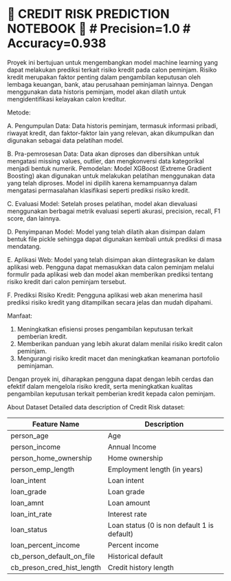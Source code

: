 # 🏦 CREDIT RISK PREDICTION NOTEBOOK 🏦 # Precision=1.0 # Accuracy=0.938

Proyek ini bertujuan untuk mengembangkan model machine learning yang dapat melakukan prediksi terkait risiko kredit pada calon peminjam. Risiko kredit merupakan faktor penting dalam pengambilan keputusan oleh lembaga keuangan, bank, atau perusahaan peminjaman lainnya. Dengan menggunakan data historis peminjam, model akan dilatih untuk mengidentifikasi kelayakan calon kreditur.

Metode:

A. Pengumpulan Data: Data historis peminjam, termasuk informasi pribadi, riwayat kredit, dan faktor-faktor lain yang relevan, akan dikumpulkan dan digunakan sebagai data pelatihan model.

B. Pra-pemrosesan Data: Data akan diproses dan dibersihkan untuk mengatasi missing values, outlier, dan mengkonversi data kategorikal menjadi bentuk numerik.
Pemodelan: Model XGBoost (Extreme Gradient Boosting) akan digunakan untuk melakukan pelatihan menggunakan data yang telah diproses. Model ini dipilih karena kemampuannya dalam mengatasi permasalahan klasifikasi seperti prediksi risiko kredit.

C. Evaluasi Model: Setelah proses pelatihan, model akan dievaluasi menggunakan berbagai metrik evaluasi seperti akurasi, precision, recall, F1 score, dan lainnya.

D. Penyimpanan Model: Model yang telah dilatih akan disimpan dalam bentuk file pickle sehingga dapat digunakan kembali untuk prediksi di masa mendatang.

E. Aplikasi Web: Model yang telah disimpan akan diintegrasikan ke dalam aplikasi web. Pengguna dapat memasukkan data calon peminjam melalui formulir pada aplikasi web dan model akan memberikan prediksi tentang risiko kredit dari calon peminjam tersebut.

F. Prediksi Risiko Kredit: Pengguna aplikasi web akan menerima hasil prediksi risiko kredit yang ditampilkan secara jelas dan mudah dipahami.

Manfaat:

1. Meningkatkan efisiensi proses pengambilan keputusan terkait pemberian kredit.<br />
2. Memberikan panduan yang lebih akurat dalam menilai risiko kredit calon peminjam.<br />
3. Mengurangi risiko kredit macet dan meningkatkan keamanan portofolio peminjaman.<br />

Dengan proyek ini, diharapkan pengguna dapat dengan lebih cerdas dan efektif dalam mengelola risiko kredit, serta meningkatkan kualitas pengambilan keputusan terkait pemberian kredit kepada calon peminjam.

About Dataset
Detailed data description of Credit Risk dataset:

| Feature Name  | Description |
| ------------- | ------------- |
| person_age  | Age  |
| person_income  | Annual Income  |
| person_home_ownership  | Home ownership  |
| person_emp_length  | Employment length (in years)  |
| loan_intent  | Loan intent  |
| loan_grade  | Loan grade  |
| loan_amnt  | Loan amount  |
| loan_int_rate  | Interest rate |
| loan_status  | Loan status (0 is non default 1 is default)  |
| loan_percent_income  | Percent income  |
| cb_person_default_on_file  | Historical default  |
| cb_preson_cred_hist_length	  | Credit history length  |
